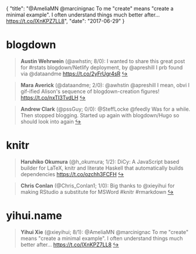 {
  "title": "@AmeliaMN @marcinignac To me \"create\" means \"create a minimal example\". I often understand things much better after… https://t.co/IXnKPZ7LL8",
  "date": "2017-06-29"
}

# blogdown

> **Austin Wehrwein** (@awhstin; 8/0): I wanted to share this great post for #rstats blogdown/Netlify deployment, by @apreshill I prb found via @dataandme https://t.co/2yFrUgr4sR  [&#8618;](https://twitter.com/xieyihui/status/880421998949695488)

<!-- -->


> **Mara Averick** (@dataandme; 2/0): @awhstin @apreshill I mean, obvi I gif-ified Alison's sequence of blogdown-creation figures! https://t.co/nxTI3TvdLH  [&#8618;](https://twitter.com/xieyihui/status/880431043542749184)

<!-- -->


> **Andrew Clark** (@pssGuy; 0/0): @SteffLocke @feedly Was for a while. Then stopped blogging. Started up again with blogdown/Hugo so should look into again  [&#8618;](https://twitter.com/xieyihui/status/880225819443974144)

<!-- -->


# knitr

> **Haruhiko Okumura** (@h_okumura; 1/2): DiCy: A JavaScript based builder for LaTeX, knitr and literate Haskell that automatically builds dependencies https://t.co/ozchh3FCFH  [&#8618;](https://twitter.com/xieyihui/status/880561507699785728)

<!-- -->


> **Chris Conlan** (@Chris_Conlan1; 1/0): Big thanks to @xieyihui  for making RStudio a substitute for MSWord #knitr #rmarkdown  [&#8618;](https://twitter.com/xieyihui/status/880527605988036608)

<!-- -->


# yihui.name

> **Yihui Xie** (@xieyihui; 8/1): @AmeliaMN @marcinignac To me "create" means "create a minimal example". I often understand things much better after… https://t.co/IXnKPZ7LL8  [&#8618;](https://twitter.com/xieyihui/status/880484692893585408)

<!-- -->


